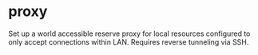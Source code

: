 # proxy

Set up a world accessible reserve proxy for local resources configured to only accept connections within LAN. Requires reverse tunneling via SSH.
